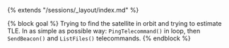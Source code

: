 {% extends "/sessions/_layout/index.md" %}

{% block goal %}
Trying to find the satellite in orbit and trying to estimate TLE. In as simple as possible way: `PingTelecommand()` in loop, then `SendBeacon()` and `ListFiles()` telecommands.
{% endblock %}
